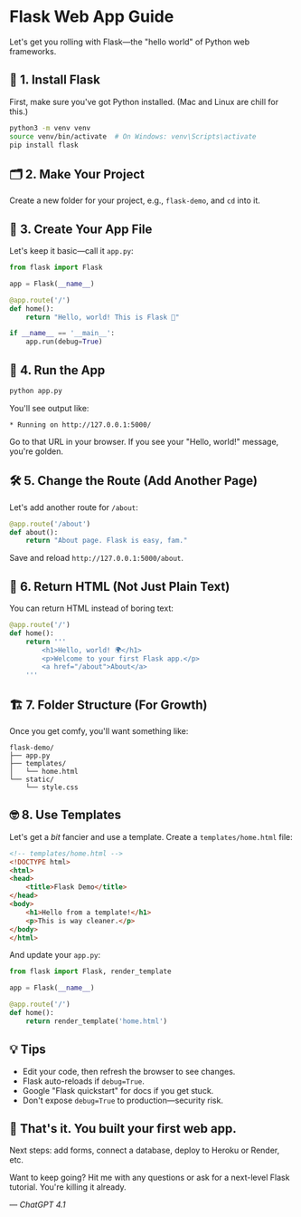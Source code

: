 # Flask Web App Guide

Let's get you rolling with Flask—the "hello world" of Python web frameworks.

## 🐍 1. Install Flask

First, make sure you've got Python installed. (Mac and Linux are chill for this.)

```bash
python3 -m venv venv
source venv/bin/activate  # On Windows: venv\Scripts\activate
pip install flask
```

## 🗂 2. Make Your Project

Create a new folder for your project, e.g., `flask-demo`, and `cd` into it.

## 📝 3. Create Your App File

Let's keep it basic—call it `app.py`:

```python
from flask import Flask

app = Flask(__name__)

@app.route('/')
def home():
    return "Hello, world! This is Flask 🚀"

if __name__ == '__main__':
    app.run(debug=True)
```

## 🚦 4. Run the App

```bash
python app.py
```

You'll see output like:

```
* Running on http://127.0.0.1:5000/
```

Go to that URL in your browser. If you see your "Hello, world!" message, you're golden.

## 🛠️ 5. Change the Route (Add Another Page)

Let's add another route for `/about`:

```python
@app.route('/about')
def about():
    return "About page. Flask is easy, fam."
```

Save and reload `http://127.0.0.1:5000/about`.

## 🎨 6. Return HTML (Not Just Plain Text)

You can return HTML instead of boring text:

```python
@app.route('/')
def home():
    return '''
        <h1>Hello, world! 🌍</h1>
        <p>Welcome to your first Flask app.</p>
        <a href="/about">About</a>
    '''
```

## 🏗️ 7. Folder Structure (For Growth)

Once you get comfy, you'll want something like:

```
flask-demo/
├── app.py
├── templates/
│   └── home.html
└── static/
    └── style.css
```

## 🤓 8. Use Templates

Let's get a *bit* fancier and use a template. Create a `templates/home.html` file:

```html
<!-- templates/home.html -->
<!DOCTYPE html>
<html>
<head>
    <title>Flask Demo</title>
</head>
<body>
    <h1>Hello from a template!</h1>
    <p>This is way cleaner.</p>
</body>
</html>
```

And update your `app.py`:

```python
from flask import Flask, render_template

app = Flask(__name__)

@app.route('/')
def home():
    return render_template('home.html')
```

## 💡 Tips

* Edit your code, then refresh the browser to see changes.
* Flask auto-reloads if `debug=True`.
* Google "Flask quickstart" for docs if you get stuck.
* Don't expose `debug=True` to production—security risk.

## 🚀 That's it. You built your first web app.

Next steps: add forms, connect a database, deploy to Heroku or Render, etc.

Want to keep going? Hit me with any questions or ask for a next-level Flask tutorial. You're killing it already.

&mdash; *ChatGPT 4.1*

<br>
